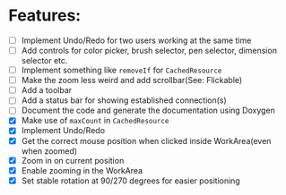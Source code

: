 # Features:
* [ ] Implement Undo/Redo for two users working at the same time
* [ ] Add controls for color picker, brush selector, pen selector, dimension selector etc.
* [ ] Implement something like `removeIf` for `CachedResource`
* [ ] Make the zoom less weird and add scrollbar(See: Flickable)
* [ ] Add a toolbar
* [ ] Add a status bar for showing established connection(s)
* [ ] Document the code and generate the documentation using Doxygen
* [x] Make use of `maxCount` in `CachedResource`
* [x] Implement Undo/Redo
* [x] Get the correct mouse position when clicked inside WorkArea(even when zoomed)
* [x] Zoom in on current position
* [x] Enable zooming in the WorkArea
* [x] Set stable rotation at 90/270 degrees for easier positioning
